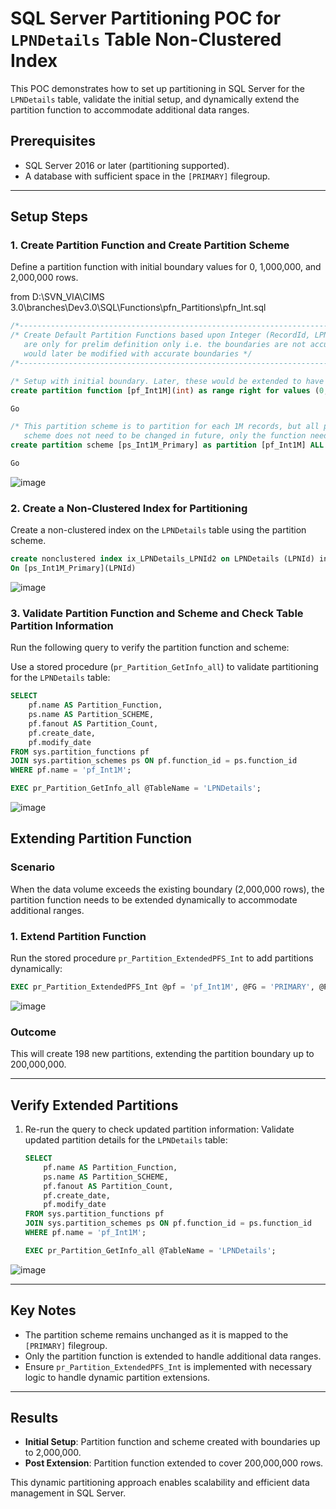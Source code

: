 # SQL Server Partitioning POC for `LPNDetails` Table Non-Clustered Index

This POC demonstrates how to set up partitioning in SQL Server for the `LPNDetails` table, validate the initial setup, and dynamically extend the partition function to accommodate additional data ranges.

## Prerequisites

- SQL Server 2016 or later (partitioning supported).
- A database with sufficient space in the `[PRIMARY]` filegroup.

---

## Setup Steps

### 1. **Create Partition Function and Create Partition Scheme**

Define a partition function with initial boundary values for 0, 1,000,000, and 2,000,000 rows.

from D:\SVN_VIA\CIMS 3.0\branches\Dev3.0\SQL\Functions\pfn_Partitions\pfn_Int.sql

```sql
/*----------------------------------------------------------------------------*/
/* Create Default Partition Functions based upon Integer (RecordId, LPNId etc) fields. The below definitions
   are only for prelim definition only i.e. the boundaries are not accurate and the functions
   would later be modified with accurate boundaries */
/*----------------------------------------------------------------------------*/

/* Setup with initial boundary. Later, these would be extended to have boundary values at every million */
create partition function [pf_Int1M](int) as range right for values (0, 1000000, 2000000);

Go

/* This partition scheme is to partition for each 1M records, but all partitions in Primary. This
   scheme does not need to be changed in future, only the function needs to be changed */
create partition scheme [ps_Int1M_Primary] as partition [pf_Int1M] ALL TO ([PRIMARY]);

Go
```
![image](https://github.com/user-attachments/assets/4d7abf63-36ae-45d9-b2ff-c538bb9b11e1)

### 2. **Create a Non-Clustered Index for Partitioning**

Create a non-clustered index on the `LPNDetails` table using the partition scheme.

```sql
create nonclustered index ix_LPNDetails_LPNId2 on LPNDetails (LPNId) include (LPNDetailId, InnerPacks, OnhandStatus, Quantity, UnitsPerPackage, ReservedQty, ReceiptId, ReceiptDetailId, [Weight], ReplenishOrderId, SKUId, OrderId, OrderDetailId, Warehouse, [Ownership], Lot, CoO, InventoryClass1, InventoryClass2, InventoryClass3, InventoryKey)
On [ps_Int1M_Primary](LPNId)
```
![image](https://github.com/user-attachments/assets/67c10da0-f208-4c6e-ac4e-62743eea4c14)

### 3. **Validate Partition Function and Scheme and Check Table Partition Information**

Run the following query to verify the partition function and scheme:

Use a stored procedure (`pr_Partition_GetInfo_all`) to validate partitioning for the `LPNDetails` table:

```sql
SELECT
    pf.name AS Partition_Function,
    ps.name AS Partition_SCHEME,
    pf.fanout AS Partition_Count,
    pf.create_date,
    pf.modify_date
FROM sys.partition_functions pf
JOIN sys.partition_schemes ps ON pf.function_id = ps.function_id
WHERE pf.name = 'pf_Int1M';

EXEC pr_Partition_GetInfo_all @TableName = 'LPNDetails';
```
![image](https://github.com/user-attachments/assets/48fd76f0-6811-463f-820c-eadbb65c40fe)

## Extending Partition Function

### Scenario

When the data volume exceeds the existing boundary (2,000,000 rows), the partition function needs to be extended dynamically to accommodate additional ranges.

### 1. **Extend Partition Function**

Run the stored procedure `pr_Partition_ExtendedPFS_Int` to add partitions dynamically:

```sql
EXEC pr_Partition_ExtendedPFS_Int @pf = 'pf_Int1M', @FG = 'PRIMARY', @PartitionRange = 1000000, @ExtentionCount = 198;

```
![image](https://github.com/user-attachments/assets/380beda6-6679-41fd-ad10-ee51fc9141f3)

### Outcome

This will create 198 new partitions, extending the partition boundary up to 200,000,000.

---

## Verify Extended Partitions

1. Re-run the query to check updated partition information: Validate updated partition details for the `LPNDetails` table:
    
    ```sql
    SELECT
        pf.name AS Partition_Function,
        ps.name AS Partition_SCHEME,
        pf.fanout AS Partition_Count,
        pf.create_date,
        pf.modify_date
    FROM sys.partition_functions pf
    JOIN sys.partition_schemes ps ON pf.function_id = ps.function_id
    WHERE pf.name = 'pf_Int1M';
    
    EXEC pr_Partition_GetInfo_all @TableName = 'LPNDetails';
    
    ```
![image](https://github.com/user-attachments/assets/538367a2-eb24-447d-ad62-6ac0863dc93d)

---

## Key Notes

- The partition scheme remains unchanged as it is mapped to the `[PRIMARY]` filegroup.
- Only the partition function is extended to handle additional data ranges.
- Ensure `pr_Partition_ExtendedPFS_Int` is implemented with necessary logic to handle dynamic partition extensions.

---

## Results

- **Initial Setup**: Partition function and scheme created with boundaries up to 2,000,000.
- **Post Extension**: Partition function extended to cover 200,000,000 rows.

This dynamic partitioning approach enables scalability and efficient data management in SQL Server.
